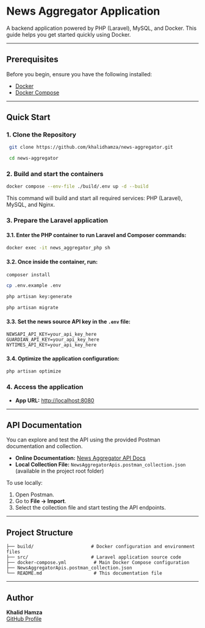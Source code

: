 # News Aggregator Application

A backend application powered by PHP (Laravel), MySQL, and Docker. This guide helps you get started quickly using Docker.

---
## Prerequisites

Before you begin, ensure you have the following installed:

- [Docker](https://www.docker.com/get-started)
- [Docker Compose](https://docs.docker.com/compose/install/)
---

## Quick Start

### 1. Clone the Repository
   ```bash
    git clone https://github.com/khalidhamza/news-aggregator.git
   ```
   ```bash   
    cd news-aggregator
   ```

### 2. Build and start the containers
   ```sh
   docker compose --env-file ./build/.env up -d --build
   ```

   This command will build and start all required services: PHP (Laravel), MySQL, and Nginx.


### 3. Prepare the Laravel application
   #### 3.1. Enter the PHP container to run Laravel and Composer commands:
   ```sh
   docker exec -it news_aggregator_php sh 
   ```

   #### 3.2. Once inside the container, run:
   ```sh
   composer install
   ```
   ```sh
   cp .env.example .env
   ```
   ```sh
   php artisan key:generate
   ```
   ```sh
   php artisan migrate
   ```
   #### 3.3. Set the news source API key in the `.env` file:
   ```env
   NEWSAPI_API_KEY=your_api_key_here
   GUARDIAN_API_KEY=your_api_key_here
   NYTIMES_API_KEY=your_api_key_here
   ```

   #### 3.4. Optimize the application configuration:
   ```sh
   php artisan optimize
   ```

### 4. Access the application
   - **App URL:** [http://localhost:8080](http://localhost:8080)


---

## API Documentation

You can explore and test the API using the provided Postman documentation and collection.

- **Online Documentation:** [News Aggregator API Docs](https://documenter.getpostman.com/view/3572491/2sB3QKtATJ)
- **Local Collection File:** `NewsAggregatorApis.postman_collection.json` (available in the project root folder)

To use locally:
1. Open Postman.
2. Go to **File → Import**.
3. Select the collection file and start testing the API endpoints.

---

##  Project Structure

```
├── build/                     # Docker configuration and environment files
├── src/                       # Laravel application source code
├── docker-compose.yml          # Main Docker Compose configuration
├── NewsAggregatorApis.postman_collection.json
└── README.md                   # This documentation file
```

---

##  Author

**Khalid Hamza**  
[GitHub Profile](https://github.com/khalidhamza)